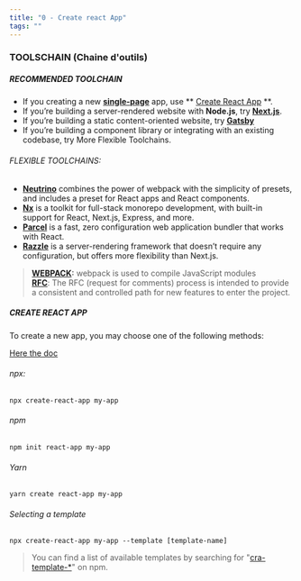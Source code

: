 ```yaml
---
title: "0 - Create react App"
tags: ""
---
```


### TOOLSCHAIN (Chaine d'outils)

##### RECOMMENDED TOOLCHAIN

-   If you creating a new **[single-page](https://reactjs.org/docs/glossary.html#single-page-application)** app, use ** [Create React App](https://reactjs.org/docs/create-a-new-react-app.html#create-react-app) **.
-   If you’re building a server-rendered website with **Node.js**, try **[Next.js](https://nextjs.org/learn/)**.
-   If you’re building a static content-oriented website, try **[Gatsby](https://www.gatsbyjs.org/docs/)**
-   If you’re building a component library or integrating with an existing codebase, try More Flexible Toolchains.

###### FLEXIBLE TOOLCHAINS:

-   **[Neutrino](https://neutrinojs.org/)** combines the power of webpack with the simplicity of presets, and includes a preset for React apps and React components.
-   **[Nx](https://nx.dev/react)** is a toolkit for full-stack monorepo development, with built-in support for React, Next.js, Express, and more.
-   **[Parcel](https://parceljs.org/)** is a fast, zero configuration web application bundler that works with React.
-   **[Razzle](https://github.com/jaredpalmer/razzle)** is a server-rendering framework that doesn’t require any configuration, but offers more flexibility than Next.js.

> **[WEBPACK](https://webpack.js.org/):** webpack is used to compile JavaScript modules  
> **[RFC](https://github.com/reactjs/rfcs)**: The RFC (request for comments) process is intended to provide a consistent and controlled path for new features to enter the project.

##### CREATE REACT APP

To create a new app, you may choose one of the following methods:

[Here the doc](https://create-react-app.dev/docs/getting-started)

###### npx:

    npx create-react-app my-app

###### npm

    npm init react-app my-app

###### Yarn

    yarn create react-app my-app

###### Selecting a template

    npx create-react-app my-app --template [template-name]

> You can find a list of available templates by searching for "[cra-template-\*](https://www.npmjs.com/search?q=cra-template-*)" on npm.

